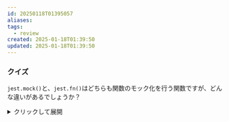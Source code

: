 ```yaml
---
id: 20250118T01395057
aliases: 
tags:
  - review
created: 2025-01-18T01:39:50
updated: 2025-01-18T01:39:50
---
```

### クイズ

 `jest.mock()`と、`jest.fn()`はどちらも関数のモック化を行う関数ですが、どんな違いがあるでしょうか？

<details>
<summary>クリックして展開</summary>

jest.mock()とjest.fn()の主な違いは以下の通りです:

## jest.mock()

- モジュール全体をモック化するために使用します[4][6]。
- 外部ライブラリや複雑な依存関係を持つモジュールをテストする際に特に有用です[4]。
- 指定したモジュールのすべてのエクスポートをモック関数に置き換えます[4]。

例:
```javascript
jest.mock('./myModule');
```
この呼び出しにより、`./myModule`のすべてのエクスポートがモック関数に置き換えられます[4]。

## jest.fn()

- 最も基本的なモック関数を作成するために使用します[4]。
- 単一の関数をモック化する際に使用します[4]。
- 新しいモック関数を作成し、テスト中に呼び出された回数や引数を記録できます[3]。

例:
```javascript
const mockFunction = jest.fn();
```
この例では、`mockFunction`は呼び出されると自動的に呼び出し情報を記録します[4]。

## 主な違い

1. スコープ: jest.mock()はモジュール全体をモック化しますが、jest.fn()は単一の関数をモック化します[3][4]。

2. 使用場面: jest.mock()は外部依存関係や複雑なモジュールのテストに適していますが、jest.fn()はより柔軟で、単純な関数のモック化に適しています[3][4]。

3. 実装: jest.mock()はモジュールのインポートを置き換えますが、jest.fn()は新しいモック関数を作成します[6]。

4. 柔軟性: jest.fn()は個々の関数の振る舞いをより細かく制御できますが、jest.mock()はモジュール全体の振る舞いを一度に制御します[3][4]。

これらの違いを理解することで、テストシナリオに応じて適切なモック手法を選択できます。

</details>